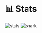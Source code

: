 # 📊 Stats
![stats](https://github-readme-stats.vercel.app/api?username=911whatsyouremergency&hide=contribs&show_icons=true&include_all_commits=true&count_private=true, "Stats")
![shark](https://i.imgur.com/1q5kaRp.gif, "Shark")
